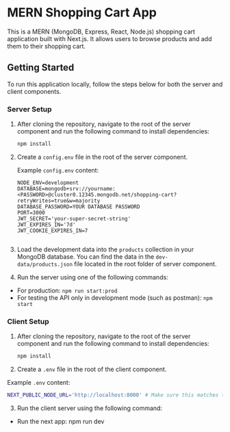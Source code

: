 # MERN Shopping Cart App

This is a MERN (MongoDB, Express, React, Node.js) shopping cart application built with Next.js. It allows users to browse products and add them to their shopping cart.

## Getting Started

To run this application locally, follow the steps below for both the server and client components.

### Server Setup

1. After cloning the repository, navigate to the root of the server component and run the following command to install dependencies:
   ```bash
   npm install

2. Create a `config.env` file in the root of the server component.

   Example `config.env` content:
   ```env
   NODE_ENV=development
   DATABASE=mongodb+srv://yourname:<PASSWORD>@cluster0.12345.mongodb.net/shopping-cart?retryWrites=true&w=majority
   DATABASE_PASSWORD=YOUR DATABASE PASSWORD
   PORT=3000
   JWT_SECRET='your-super-secret-string'
   JWT_EXPIRES_IN='7d'
   JWT_COOKIE_EXPIRES_IN=7


3. Load the development data into the `products` collection in your MongoDB database. You can find the data in the `dev-data/products.json` file located in the root folder of server component.

4. Run the server using one of the following commands:
- For production: `npm run start:prod`
- For testing the API only in development mode (such as postman): `npm start`

### Client Setup

1. After cloning the repository, navigate to the root of the server component and run the following command to install dependencies:
   ```bash
   npm install

2. Create a `.env` file in the root of the client component.

Example `.env` content:
```bash
NEXT_PUBLIC_NODE_URL='http://localhost:8000' # Make sure this matches the port the server is running on
```

3. Run the client server using the following command:
-  Run the next app: npm run dev
